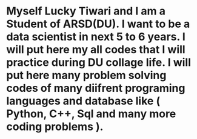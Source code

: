# Myself Lucky Tiwari and I am a Student of ARSD(DU). I want to be a data scientist in next 5 to 6 years. I will put here my all codes that I will practice during DU collage life. I will put here many problem solving codes of many diifrent programing languages and database like ( Python, C++, Sql and many more coding problems ).
